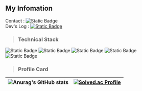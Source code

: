 ## My Infomation
Contact : ![Static Badge](https://img.shields.io/badge/Mail%20:%20yuu5666@naver.com-000000.svg?&logo=Naver&logoColor=#03C75A) 
<br/> 
Dev's Log : [![Static Badge](https://img.shields.io/badge/Blog-000000.svg?&logo=Tistory&logoColor=FFd400)](https://yuu5666.tistory.com/) 

> ### Technical Stack

![Static Badge](https://img.shields.io/badge/C-FF4C4C) ![Static Badge](https://img.shields.io/badge/C++-FF4C4C)  ![Static Badge](https://img.shields.io/badge/HLSL-8B00FF) 
![Static Badge](https://img.shields.io/badge/DirectX-FF7F00) ![Static Badge](https://img.shields.io/badge/Unreal%20Engine-808080)

> ### Profile Card
![Anurag's GitHub stats](https://github-readme-stats.vercel.app/api?username=EuihyeonO&show_icons=true&theme=radical) | [![Solved.ac Profile](http://mazassumnida.wtf/api/v2/generate_badge?boj=yuu5666)](https://solved.ac/yuu5666/) | 
---|---|
